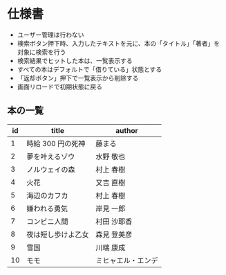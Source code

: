 # 仕様書

- ユーザー管理は行わない
- 検索ボタン押下時、入力したテキストを元に、本の「タイトル」「著者」を対象に検索を行う
- 検索結果でヒットした本は、一覧表示する
- すべての本はデフォルトで「借りている」状態とする
- 「返却ボタン」押下で一覧表示から削除する
- 画面リロードで初期状態に戻る
  <br>

## 本の一覧

| id  | title              | author             |
| --- | ------------------ | ------------------ |
| 1   | 時給 300 円の死神  | 藤まる             |
| 2   | 夢を叶えるゾウ     | 水野 敬也          |
| 3   | ノルウェイの森     | 村上 春樹          |
| 4   | 火花               | 又吉 直樹          |
| 5   | 海辺のカフカ       | 村上 春樹          |
| 6   | 嫌われる勇気       | 岸見 一郎          |
| 7   | コンビニ人間       | 村田 沙耶香        |
| 8   | 夜は短し歩けよ乙女 | 森見 登美彦        |
| 9   | 雪国               | 川端 康成          |
| 10  | モモ               | ミヒャエル・エンデ |

